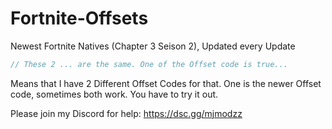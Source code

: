 # Fortnite-Offsets
Newest Fortnite Natives (Chapter 3 Seison 2), Updated every Update


```cpp
// These 2 ... are the same. One of the Offset code is true...
```
Means that I have 2 Different Offset Codes for that. One is the newer Offset code, sometimes both work. You have to try it out.

Please join my Discord for help: https://dsc.gg/mjmodzz

